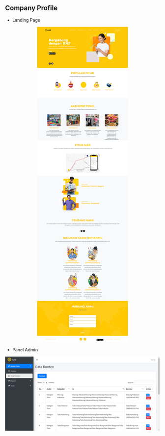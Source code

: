 ## Company Profile

-   Landing Page
<p align="center">
<img src="pict/landingpage.png">
</p>

-   Panel Admin
<p align="center">
<img src="pict/paneladmin.png">
</p>
